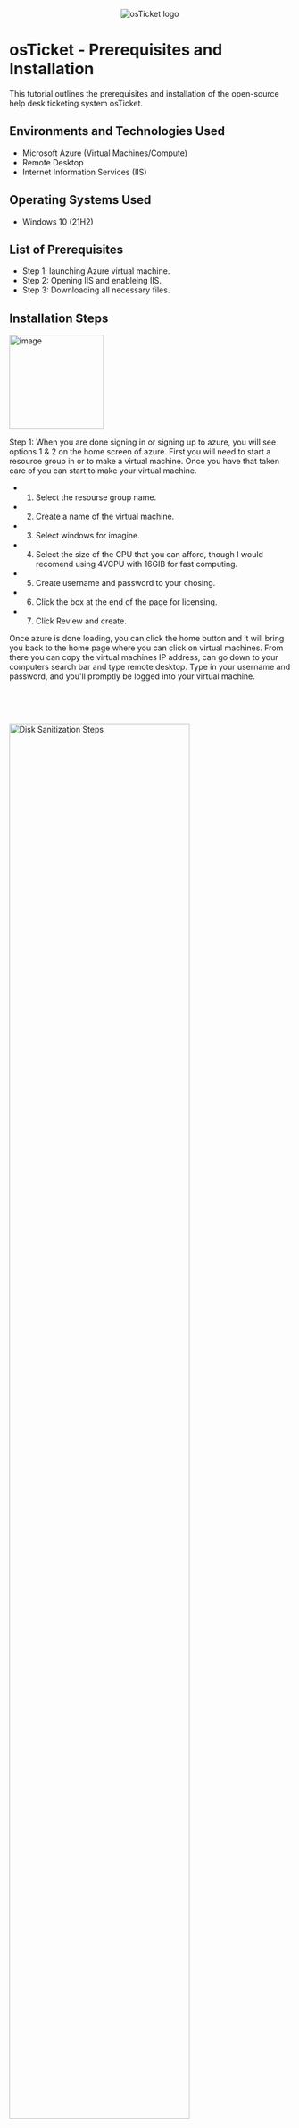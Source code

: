 <p align="center">
<img src="https://i.imgur.com/Clzj7Xs.png" alt="osTicket logo"/>
</p>

<h1>osTicket - Prerequisites and Installation</h1>
This tutorial outlines the prerequisites and installation of the open-source help desk ticketing system osTicket.<br />




<h2>Environments and Technologies Used</h2>

- Microsoft Azure (Virtual Machines/Compute)
- Remote Desktop
- Internet Information Services (IIS)

<h2>Operating Systems Used </h2>

- Windows 10</b> (21H2)

<h2>List of Prerequisites</h2>

- Step 1: launching Azure virtual machine.
- Step 2: Opening IIS and enableing IIS.
- Step 3: Downloading all necessary files.
  

<h2>Installation Steps</h2>

<p>

<img width="169" alt="image" src="https://github.com/NickT43107/osticket-prereqs/assets/139840658/4d846699-407d-4017-9280-e02a3802a0d6">

</p>
<p>
Step 1: When you are done signing in or signing up to azure, you will see options 1 & 2 on the home screen of azure. First you will need to start a resource group in or to make a virtual machine. Once you have that taken care of you can start to make your virtual machine. 
  
  - 1. Select the resourse group name.
  - 2. Create a name of the virtual machine. 
  - 3. Select windows for imagine.
  - 4. Select the size of the CPU that you can afford, though I would recomend using 4VCPU with 16GIB for fast computing.
  - 5. Create username and password to your chosing. 
  - 6. Click the box at the end of the page for licensing.
  - 7. Click Review and create.
    
  
  Once azure is done loading, you can click the home button and it will bring you back to the home page where you can click on virtual machines. From there you can copy the virtual machines IP address, can go down to your computers search bar and type remote desktop. Type in your username and password, and you'll promptly be logged into your virtual machine.
</p>
<br />

<p>

</p>
<p>


<br />

<p>
  
<img src="https://i.imgur.com/DJmEXEB.png" height="80%" width="80%" alt="Disk Sanitization Steps"/>

</p>
<p>
Lorem ipsum dolor sit amet, consectetur adipiscing elit, sed do eiusmod tempor incididunt ut labore et dolore magna aliqua. Ut enim ad minim veniam, quis nostrud exercitation ullamco laboris nisi ut aliquip ex ea commodo consequat. Duis aute irure dolor in reprehenderit in voluptate velit esse cillum dolore eu fugiat nulla pariatur.
</p>
<br />


